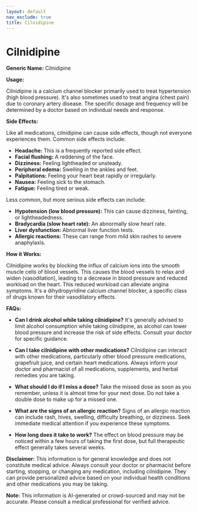 ```yaml
---
layout: default
nav_exclude: true
title: Cilnidipine
---
```


# Cilnidipine

**Generic Name:** Cilnidipine

**Usage:**

Cilnidipine is a calcium channel blocker primarily used to treat hypertension (high blood pressure).  It's also sometimes used to treat angina (chest pain) due to coronary artery disease.  The specific dosage and frequency will be determined by a doctor based on individual needs and response.

**Side Effects:**

Like all medications, cilnidipine can cause side effects, though not everyone experiences them.  Common side effects include:

* **Headache:** This is a frequently reported side effect.
* **Facial flushing:** A reddening of the face.
* **Dizziness:** Feeling lightheaded or unsteady.
* **Peripheral edema:** Swelling in the ankles and feet.
* **Palpitations:** Feeling your heart beat rapidly or irregularly.
* **Nausea:** Feeling sick to the stomach.
* **Fatigue:** Feeling tired or weak.

Less common, but more serious side effects can include:

* **Hypotension (low blood pressure):** This can cause dizziness, fainting, or lightheadedness.
* **Bradycardia (slow heart rate):**  An abnormally slow heart rate.
* **Liver dysfunction:**  Abnormal liver function tests.
* **Allergic reactions:**  These can range from mild skin rashes to severe anaphylaxis.

**How it Works:**

Cilnidipine works by blocking the influx of calcium ions into the smooth muscle cells of blood vessels.  This causes the blood vessels to relax and widen (vasodilation), leading to a decrease in blood pressure and reduced workload on the heart. This reduced workload can alleviate angina symptoms.  It's a dihydropyridine calcium channel blocker, a specific class of drugs known for their vasodilatory effects.

**FAQs:**

* **Can I drink alcohol while taking cilnidipine?**  It's generally advised to limit alcohol consumption while taking cilnidipine, as alcohol can lower blood pressure and increase the risk of side effects.  Consult your doctor for specific guidance.

* **Can I take cilnidipine with other medications?**  Cilnidipine can interact with other medications, particularly other blood pressure medications, grapefruit juice, and certain heart medications.  Always inform your doctor and pharmacist of all medications, supplements, and herbal remedies you are taking.

* **What should I do if I miss a dose?**  Take the missed dose as soon as you remember, unless it is almost time for your next dose.  Do not take a double dose to make up for a missed one.

* **What are the signs of an allergic reaction?**  Signs of an allergic reaction can include rash, hives, swelling, difficulty breathing, or dizziness.  Seek immediate medical attention if you experience these symptoms.

* **How long does it take to work?** The effect on blood pressure may be noticed within a few hours of taking the first dose, but full therapeutic effect generally takes several weeks.


**Disclaimer:** This information is for general knowledge and does not constitute medical advice.  Always consult your doctor or pharmacist before starting, stopping, or changing any medication, including cilnidipine. They can provide personalized advice based on your individual health conditions and other medications you may be taking.


**Note:** This information is AI-generated or crowd-sourced and may not be accurate. Please consult a medical professional for verified advice.